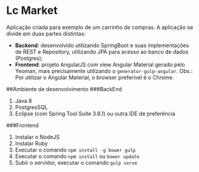 # Lc Market
Aplicação criada para exemplo de um carrinho de compras.
A aplicação se divide em duas partes distintas:
- __Backend__: desenvolvido utilizando SpringBoot e suas implementações de REST e Repository, utilizando JPA para acesso ao banco de dados (Postgres);
- __Frontend__: projeto AngularJS com view Angular Material gerado pelo Yeoman, mais precisamente utilizando o ```generator-gulp-angular```. Obs.: Por utilizar o Angular Material, o browser preferível é o Chrome.

##Ambiente de desenvolvimento
###BackEnd
1. Java 8
2. PostgresSQL
3. Eclipse (com Spring Tool Suite 3.8.1) ou outra IDE de preferência

###Frontend
1. Instalar o NodeJS
2. Instalar Ruby
3. Executar o comando ```npm install -g bower gulp```
3. Executar o comando ```npm install``` ou ```bower update```
4. Subir o servidor, executar o comando ```gulp serve```
